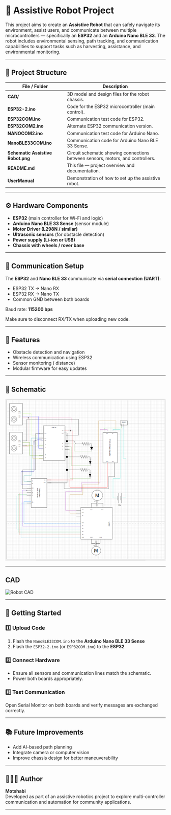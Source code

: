 # 🤖 Assistive Robot Project

This project aims to create an **Assistive Robot** that can safely navigate its environment, assist users, and communicate between multiple microcontrollers — specifically an **ESP32** and an **Arduino Nano BLE 33**. The robot includes environmental sensing, path tracking, and communication capabilities to support tasks such as harvesting, assistance, and environmental monitoring.

---

## 📁 Project Structure

| File / Folder | Description |
|----------------|-------------|
| **CAD/** | 3D model and design files for the robot chassis. |
| **ESP32-2.ino** | Code for the ESP32 microcontroller (main control). |
| **ESP32COM.ino** | Communication test code for ESP32. |
| **ESP32COM2.ino** | Alternate ESP32 communication version. |
| **NANOCOM2.ino** | Communication test code for Arduino Nano. |
| **NanoBLE33COM.ino** | Communication code for Arduino Nano BLE 33 Sense. |
| **Schematic Assistive Robot.png** | Circuit schematic showing connections between sensors, motors, and controllers. |
| **README.md** | This file — project overview and documentation. |
| **UserManual** | Demonstration of how to set up the assistive robot. |

---

## ⚙️ Hardware Components

- **ESP32** (main controller for Wi-Fi and logic)
- **Arduino Nano BLE 33 Sense** (sensor module)
- **Motor Driver (L298N / similar)**
- **Ultrasonic sensors** (for obstacle detection)
- **Power supply (Li-ion or USB)**
- **Chassis with wheels / rover base**

---

## 🔌 Communication Setup

The **ESP32** and **Nano BLE 33** communicate via **serial connection (UART)**:
- ESP32 TX → Nano RX  
- ESP32 RX → Nano TX  
- Common GND between both boards  

Baud rate: **115200 bps**  

Make sure to disconnect RX/TX when uploading new code.

---

## 🧠 Features

- Obstacle detection and navigation
- Wireless communication using ESP32
- Sensor monitoring ( distance)
- Modular firmware for easy updates

---

## 🧩 Schematic

![Schematic Assistive Robot](Schematic%20Assistive%20Robot.png)

---

##  CAD

<img width="925" height="562" alt="Robot CAD" src="https://github.com/user-attachments/assets/f77bfdb5-4d3d-4d39-96cb-40e8130b7048" />



---

## 🚀 Getting Started

### 1️⃣ Upload Code
1. Flash the `NanoBLE33COM.ino` to the **Arduino Nano BLE 33 Sense**
2. Flash the `ESP32-2.ino` (or `ESP32COM.ino`) to the **ESP32**

### 2️⃣ Connect Hardware
- Ensure all sensors and communication lines match the schematic.
- Power both boards appropriately.

### 3️⃣ Test Communication
Open Serial Monitor on both boards and verify messages are exchanged correctly.

---

## 📚 Future Improvements

- Add AI-based path planning  
- Integrate camera or computer vision  
- Improve chassis design for better maneuverability  
    

---

## 👩🏽‍💻 Author
**Motshabi**  
Developed as part of an assistive robotics project to explore multi-controller communication and automation for community applications.

---



